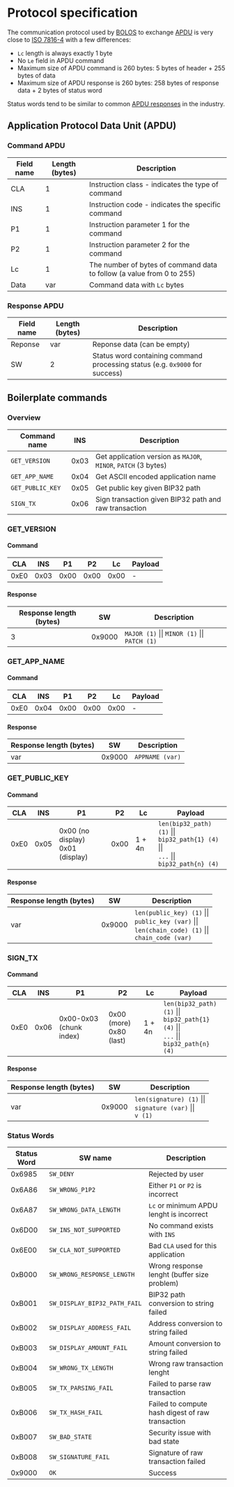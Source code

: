# Protocol specification

The communication protocol used by [BOLOS](https://ledger.readthedocs.io/en/latest/bolos/overview.html) to exchange [APDU](https://en.wikipedia.org/wiki/Smart_card_application_protocol_data_unit) is very close to [ISO 7816-4](https://www.iso.org/standard/77180.html) with a few differences:

- `Lc` length is always exactly 1 byte
- No `Le` field in APDU command
- Maximum size of APDU command is 260 bytes: 5 bytes of header + 255 bytes of data
- Maximum size of APDU response is 260 bytes: 258 bytes of response data + 2 bytes of status word

Status words tend to be similar to common [APDU responses](https://www.eftlab.com/knowledge-base/complete-list-of-apdu-responses/) in the industry.

## Application Protocol Data Unit (APDU)

### Command APDU

| Field name | Length (bytes) | Description |
| --- | --- | --- |
| CLA | 1 | Instruction class - indicates the type of command |
| INS | 1 | Instruction code - indicates the specific command |
| P1 | 1 | Instruction parameter 1 for the command |
| P2 | 1 | Instruction parameter 2 for the command |
| Lc | 1 | The number of bytes of command data to follow (a value from 0 to 255) |
| Data | var | Command data with `Lc` bytes |

### Response APDU

| Field name | Length (bytes) | Description |
| --- | --- | --- |
| Reponse | var | Reponse data (can be empty) |
| SW | 2 | Status word containing command processing status (e.g. `0x9000` for success) |


## Boilerplate commands

### Overview

| Command name | INS | Description |
| --- | --- | --- |
| `GET_VERSION` | 0x03 | Get application version as `MAJOR`, `MINOR`, `PATCH` (3 bytes) |
| `GET_APP_NAME` | 0x04 | Get ASCII encoded application name |
| `GET_PUBLIC_KEY` | 0x05 | Get public key given BIP32 path |
| `SIGN_TX` | 0x06 | Sign transaction given BIP32 path and raw transaction |

### GET_VERSION

#### Command

| CLA | INS | P1 | P2 | Lc | Payload |
| --- | --- | --- | --- | --- | --- |
| 0xE0 | 0x03 | 0x00 | 0x00 | 0x00 | - |

#### Response

| Response length (bytes) | SW | Description |
| --- | --- | --- |
| 3 | 0x9000 | `MAJOR (1)` \|\| `MINOR (1)` \|\| `PATCH (1)` |

### GET_APP_NAME

#### Command

| CLA | INS | P1 | P2 | Lc | Payload |
| --- | --- | --- | --- | --- | --- |
| 0xE0 | 0x04 | 0x00 | 0x00 | 0x00 | - |

#### Response

| Response length (bytes) | SW | Description |
| --- | --- | --- |
| var | 0x9000 | `APPNAME (var)` |

### GET_PUBLIC_KEY

#### Command

| CLA | INS | P1 | P2 | Lc | Payload |
| --- | --- | --- | --- | --- | --- |
| 0xE0 | 0x05 | 0x00 (no display) <br> 0x01 (display) | 0x00 | 1 + 4n | `len(bip32_path) (1)` \|\|<br> `bip32_path{1} (4)` \|\|<br>`...` \|\|<br>`bip32_path{n} (4)` |

#### Response

| Response length (bytes) | SW | Description |
| --- | --- | --- |
| var | 0x9000 | `len(public_key) (1)` \|\|<br> `public_key (var)` \|\|<br> `len(chain_code) (1)` \|\|<br> `chain_code (var)` |

### SIGN_TX

#### Command

| CLA | INS | P1 | P2 | Lc | Payload |
| --- | --- | --- | --- | --- | --- |
| 0xE0 | 0x06 | 0x00-0x03 (chunk index) | 0x00 (more) <br> 0x80 (last) | 1 + 4n | `len(bip32_path) (1)` \|\|<br> `bip32_path{1} (4)` \|\|<br>`...` \|\|<br>`bip32_path{n} (4)` |

#### Response

| Response length (bytes) | SW | Description |
| --- | --- | --- |
| var | 0x9000 | `len(signature) (1)` \|\| <br> `signature (var)` \|\| <br> `v (1)`|


### Status Words

| Status Word | SW name | Description |
| --- | --- | --- |
| 0x6985 | `SW_DENY` | Rejected by user |
| 0x6A86 | `SW_WRONG_P1P2` | Either `P1` or `P2` is incorrect |
| 0x6A87 | `SW_WRONG_DATA_LENGTH` | `Lc` or minimum APDU lenght is incorrect |
| 0x6D00 | `SW_INS_NOT_SUPPORTED` | No command exists with `INS` |
| 0x6E00 | `SW_CLA_NOT_SUPPORTED` | Bad `CLA` used for this application |
| 0xB000 | `SW_WRONG_RESPONSE_LENGTH` | Wrong response lenght (buffer size problem) |
| 0xB001 | `SW_DISPLAY_BIP32_PATH_FAIL` | BIP32 path conversion to string failed |
| 0xB002 | `SW_DISPLAY_ADDRESS_FAIL` | Address conversion to string failed |
| 0xB003 | `SW_DISPLAY_AMOUNT_FAIL` | Amount conversion to string failed |
| 0xB004 | `SW_WRONG_TX_LENGTH` | Wrong raw transaction lenght |
| 0xB005 | `SW_TX_PARSING_FAIL` | Failed to parse raw transaction |
| 0xB006 | `SW_TX_HASH_FAIL` | Failed to compute hash digest of raw transaction |
| 0xB007 | `SW_BAD_STATE` | Security issue with bad state |
| 0xB008 | `SW_SIGNATURE_FAIL` | Signature of raw transaction failed |
| 0x9000 | `OK` | Success |
